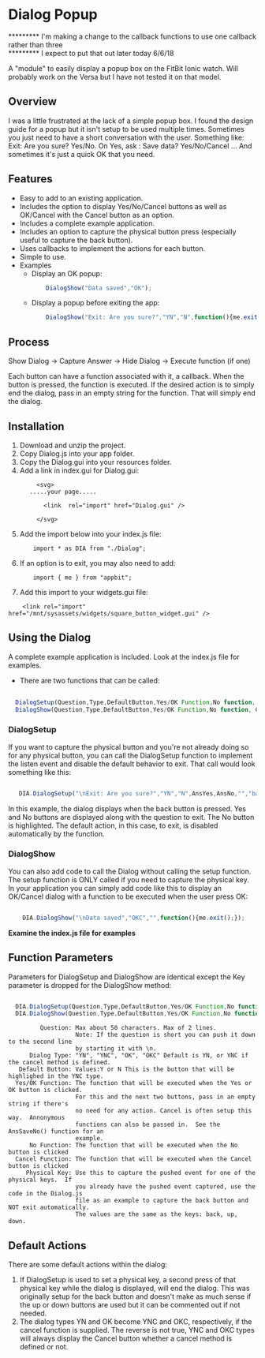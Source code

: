 # Dialog Popup

*********  I'm making a change to the callback functions to use one callback rather than three  
*********    I expect to put that out later today 6/6/18


A "module" to easily display a popup box on the FitBit Ionic watch.  Will probably work on the Versa but I have not tested it on that model.

## Overview

I was a little frustrated at the lack of a simple popup box.  I found the design guide for a popup but it isn't setup to be used multiple times.  Sometimes you just need to have a short conversation with the user.  Something like: Exit:  Are you sure? Yes/No.  On Yes, ask : Save data? Yes/No/Cancel ...   And sometimes it's just a quick OK that you need. 

## Features

- Easy to add to an existing application.
- Includes the option to display Yes/No/Cancel buttons as well as OK/Cancel with the Cancel button as an option.
- Includes a complete example application.
- Includes an option to capture the physical button press (especially useful to capture the back button).
- Uses callbacks to implement the actions for each button.
- Simple to use.
- Examples
  - Display an OK popup: 
	```javascript 
		DialogShow("Data saved","OK"); 
	```
  - Display a popup before exiting the app: 
	```javascript 
		DialogShow("Exit: Are you sure?","YN","N",function(){me.exit();});
	```

## Process
Show Dialog -> Capture Answer -> Hide Dialog -> Execute function (if one)

Each button can have a function associated with it, a callback.  When the button is pressed, the function is executed.  If the desired action is to simply end the dialog, pass in an empty string for the function.  That will simply end the dialog.

## Installation

1. Download and unzip the project.
1. Copy Dialog.js into your app folder.
1. Copy the Dialog.gui into your resources folder.
1. Add a link in index.gui for Dialog.gui:
```    
        <svg>
      .....your page.....

          <link  rel="import" href="Dialog.gui" />

        </svg>
 ```   
5. Add the import below into your index.js file:
```
       import * as DIA from "./Dialog";
```    
6. If an option is to exit, you may also need to add:
```
       import { me } from "appbit";
```    
7. Add this import to your widgets.gui file:
```
    <link rel="import" href="/mnt/sysassets/widgets/square_button_widget.gui" />  
```

## Using the Dialog
A complete example application is included.  Look at the index.js file for examples.

- There are two functions that can be called:
```javascript
  
  DialogSetup(Question,Type,DefaultButton,Yes/OK Function,No function, Cancel Function,Physical Key);
  DialogShow(Question,Type,DefaultButton,Yes/OK Function,No function, Cancel Function);

```
### DialogSetup 
If you want to capture the physical button and you're not already doing so for any physical button, you can call the DialogSetup function to implement the listen event and disable the default behavior to exit.  That call would look something like this:
```javascript

   DIA.DialogSetup("\nExit: Are you sure?","YN","N",AnsYes,AnsNo,"","back");

```
In this example, the dialog displays when the back button is pressed.  Yes and No buttons are displayed along with the question to exit.  The No button is highlighted.  The default action, in this case, to exit, is disabled automatically by the function.  

### DialogShow
You can also add code to call the Dialog without calling the setup function.  The setup function is ONLY called if you need to capture the physical key.  In your application you can simply add code like this to display an OK/Cancel dialog with a function to be executed when the user press OK:
```javascript

	DIA.DialogShow("\nData saved","OKC","",function(){me.exit();});

```

**Examine the index.js file for examples**

## Function Parameters
Parameters for DialogSetup and DialogShow are identical except the Key parameter is dropped for the DialogShow method:
```javascript

  DIA.DialogSetup(Question,Type,DefaultButton,Yes/OK Function,No function, Cancel Function,Physical Key);
  DIA.DialogShow(Question,Type,DefaultButton,Yes/OK Function,No function, Cancel Function);

```
```
         Question: Max about 50 characters. Max of 2 lines. 
                   Note: If the question is short you can push it down to the second line
                   by starting it with \n.
      Dialog Type: "YN", "YNC", "OK", "OKC" Default is YN, or YNC if the cancel method is defined.
   Default Button: Values:Y or N This is the button that will be highlighed in the YNC type.
  Yes/OK Function: The function that will be executed when the Yes or OK button is clicked.
                   For this and the next two buttons, pass in an empty string if there's
                   no need for any action. Cancel is often setup this way.  Annonymous 
                   functions can also be passed in.  See the AnsSaveNo() function for an 
                   example.
      No Function: The function that will be executed when the No button is clicked
  Cancel Function: The function that will be executed when the Cancel button is clicked
     Physical Key: Use this to capture the pushed event for one of the physical keys.  If
                   you already have the pushed event captured, use the code in the Dialog.js
                   file as an example to capture the back button and NOT exit automatically.
                   The values are the same as the keys: back, up, down.

```
## Default Actions
There are some default actions within the dialog:
1. If DialogSetup is used to set a physical key, a second press of that physical key while the dialog is displayed, will end the dialog.  This was originally setup for the back button and doesn't make as much sense if the up or down buttons are used but it can be commented out if not needed.
1. The dialog types YN and OK become YNC and OKC, respectively, if the cancel function is supplied.  The reverse is not true, YNC and OKC types will always display the Cancel button whether a cancel method is defined or not.

 
